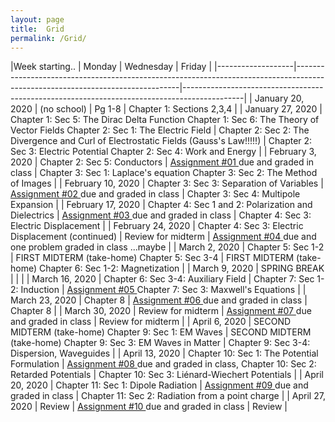 ```yaml
---
layout: page
title:  Grid
permalink: /Grid/
---
```


|Week starting..   | Monday            | Wednesday                                                                                                                     | Friday                                                                                      |
|-------------------|-------------------------------------------------------------------------------------------------------------------------------|---------------------------------------------------------------------------------------------|
| January 20, 2020  | \(no school\)                                                                                                                 | Pg 1\-8                                                                                     | Chapter 1: Sections 2,3,4                                                              |
| January 27, 2020  | Chapter 1: Sec 5: The Dirac Delta Function Chapter 1: Sec 6: The Theory of Vector Fields Chapter 2: Sec 1: The Electric Field | Chapter 2: Sec 2: The Divergence and Curl of Electrostatic Fields \(Gauss's Law\!\!\!\!\!\) | Chapter 2: Sec 3: Electric Potential Chapter 2: Sec 4: Work and Energy      |
| February 3, 2020  | Chapter 2: Sec 5: Conductors                                                                                                  | <a href='/PHY309/assignments/hw1' >Assignment \#01 </a> due and graded in class                                                     | Chapter 3: Sec 1: Laplace's equation Chapter 3: Sec 2: The Method of Images |
| February 10, 2020 | Chapter 3: Sec 3: Separation of Variables                                                                                     | <a href='/PHY309/assignments/hw2' >Assignment \#02 </a> due and graded in class                                                     | Chapter 3: Sec 4: Multipole Expansion                                       |
| February 17, 2020 | Chapter 4: Sec 1 and 2: Polarization and Dielectrics    | <a href='/PHY309/assignments/hw3' >Assignment \#03 </a>  due and graded in class                                                     | Chapter 4: Sec 3: Electric Displacement                           |
| February 24, 2020 | Chapter 4: Sec 3: Electric Displacement (continued)    | Review for midterm         | <a href='/PHY309/assignments/hw4' >Assignment \#04 </a>  due and one problem graded in class ...maybe      |
| March 2, 2020     | Chapter 5: Sec 1-2    | FIRST MIDTERM \(take\-home\)  Chapter 5: Sec 3-4    | FIRST MIDTERM \(take\-home\)  Chapter 6: Sec 1-2: Magnetization |
| March 9, 2020     | SPRING BREAK  |   | |
| March 16, 2020    | Chapter 6: Sec 3-4: Auxiliary Field   | Chapter 7: Sec 1\-2: Induction   | <a href='/PHY309/assignments/hw5' >Assignment \#05 </a>  Chapter 7: Sec 3: Maxwell's Equations | 
| March 23, 2020    | Chapter 8   | <a href='/PHY309/assignments/A6.pdf' >Assignment \#06 </a>  due and graded in class   | Chapter 8     |
| March 30, 2020    | Review for midterm        | <a href='/PHY309/assignments/A7.pdf' >Assignment \#07 </a>  due and graded in class     | Review for midterm  |
| April 6, 2020     | SECOND MIDTERM \(take\-home\) Chapter 9: Sec 1: EM Waves         | SECOND MIDTERM \(take\-home\) Chapter 9: Sec 3: EM Waves in Matter   | Chapter 9: Sec 3-4: Dispersion, Waveguides         |
| April 13, 2020    | Chapter 10: Sec 1: The Potential Formulation  | <a href='/PHY309/assignments/A8.pdf' >Assignment \#08 </a>  due and graded in class, Chapter 10: Sec 2: Retarded Potentials   | Chapter 10: Sec 3: Liénard-Wiechert Potentials | 
| April 20, 2020    | Chapter 11: Sec 1: Dipole Radiation  | <a href='/PHY309/assignments/A9.pdf' >Assignment \#09 </a>  due and graded in class  | Chapter 11: Sec 2: Radiation from a point charge      |
| April 27, 2020    | Review   | <a href='/PHY309/assignments/hw10' >Assignment \#10 </a>  due and graded in class  | Review         |
